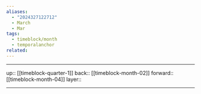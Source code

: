 ```yaml
---
aliases:
  - "2024327122712"
  - March
  - Mar
tags:
  - timeblock/month
  - temporalanchor
related:
---
```




***

up:: [[timeblock-quarter-1]]
back:: [[timeblock-month-02]]
forward:: [[timeblock-month-04]]
layer:: 

***
